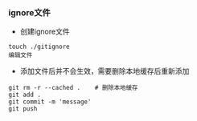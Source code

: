
### ignore文件

* 创建ignore文件
```
touch ./gitignore
编辑文件
```

* 添加文件后并不会生效，需要删除本地缓存后重新添加

```
git rm -r --cached .	# 删除本地缓存
git add .
git commit -m 'message'
git push
```
